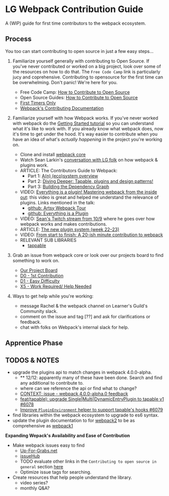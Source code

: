 # LG Webpack Contribution Guide
A (WIP) guide for first time contributors to the webpack ecosystem.

## Process
You too can start contributing to open source in just a few easy steps...

1. Familiarize yourself generally with contributing to Open Source. If you've never contributed or worked on a big project, look over some of the resources on how to do that. The `Free Code Camp` link is particularly jucy and coprehensive. Contributing to opensource for the first time can be overwhelming. Don't panic! We're here for you.
    - Free Code Camp: [How to Contribute to Open Source](https://github.com/freeCodeCamp/how-to-contribute-to-open-source)
    - Open Source Guides: [How to Contribute to Open Source](https://opensource.guide/how-to-contribute/)
    - [First Timers Only](http://www.firsttimersonly.com/)
    - [Webpack's Contributing Documentation](https://github.com/webpack/webpack/blob/master/CONTRIBUTING.md)

1. Familiarize yourself with how Webpack works. If you've never worked with webpack do the [Getting Started tutorial](https://webpack.github.io/docs/tutorials/getting-started/) so you can understand what it's like to work with. If you already know what webpack does, now it's time to get under the hood. It's way easier to contribute when you have an idea of what's *actually happening* in the project you're working on.

    - Clone and install [webpack core](https://www.github.com/webpack/webpack)
    - Watch Sean Larkin's [conversation with LG folk](https://zoom.us/recording/play/CuEYRA04K-eBdDDcUoexryfpqXQ6IwwBHfSxr2u8UE0aiWXwS_Yrv_lhcudeB92Z) on how webpack & plugins work.
    - ARTICLE: The Contributors Guide to Webpack:
      - Part 1: [A(n) (eco)system overview](https://medium.com/webpack/the-contributors-guide-to-webpack-part-1-a0410cc82ca4)
      - Part 2: [Diving Deeper: Tapable, plugins and design patterns!](https://medium.com/webpack/the-contributors-guide-to-webpack-part-2-9fd5e658e08c)
      - Part 3: [Building the Dependency Graph](https://medium.com/webpack/the-contributors-guide-to-webpack-part-3-44cc149af02c)
    - VIDEO: [Everything is a plugin! Mastering webpack from the inside out](https://www.youtube.com/watch?v=4tQiJaFzuJ8): this video is great and helped me understand the relevance of plugins. Links mentioned in the talk:
      - [github: Artsy Webpack Tour](https://github.com/TheLarkInn/artsy-webpack-tour)
      - [github: Everything is a Plugin](https://github.com/TheLarkInn/everything-is-a-plugin)
    - VIDEO: [Sean's Twitch stream from 10/9](https://www.twitch.tv/videos/208289699) where he goes over how webpack works and makes contributions.
    - ARTICLE: [The new plugin system (week 22–23)](https://medium.com/webpack/the-new-plugin-system-week-22-23-c24e3b22e95)
    - VIDEO: [From start to finish: A 20-ish minute contribution to webpack](https://www.youtube.com/watch?v=ePdXHF2DfeY&feature=youtu.be)
    - RELEVANT SUB LIBRARIES
        - [tappable](https://github.com/webpack/tapable)
1. Grab an issue from webpack core or look over our projects board to find something to work on.
    - [Our Project Board](https://github.com/rachel-ftw/LG-webpack-contribution-guide/projects)
    - [D0 - 1st Contribution](https://github.com/webpack/webpack/issues?q=is%3Aissue+is%3Aopen+label%3A%22D0%3A+My+First+Commit+%28Contrib.+Difficulty%29%22)
    - [D1 - Easy Difficulty](https://github.com/webpack/webpack/issues?q=is%3Aissue+is%3Aopen+label%3A%22D1%3A+Easy+%28Contrib.+Difficulty%29%22)
    - [X5 - Work Required/ Help Needed](https://github.com/webpack/webpack/labels/X5%3A%20work%20required%20%28PR%20%2F%20Help%20Wanted%29)
1. Ways to get help while you're working:
    - message Rachel & the webpack channel on Learner's Guild's Community slack.
    - comment on the issue and tag [??] and ask for clarifications or feedback.
    - chat with folks on Webpack's internal slack for help.

## Apprentice Phase


## TODOS & NOTES
- upgrade the plugins api to match changes in webpack 4.0.0-alpha.
  - ** 12/12: apparently many of these have been done. Search and find any additional to contribute to.
  - where can we reference the api or find what to change?
  - [CONTEXT: issue - webpack 4.0.0-alpha.0 feedback](https://github.com/webpack/webpack/issues/6064)
  - [feat(tapable): upgrade Single|Multi|DynamicEntryPlugin to tapable v1 #6078](https://github.com/webpack/webpack/pull/6078/files)
  - [Improve `PluginEnvironment` helper to support tapable's hooks #6079](https://github.com/webpack/webpack/pull/6079)
- find libraries within the webpack ecosystem to upgrade to es6 syntax.
- update the plugin documentation to for [webpack2](https://webpack.js.org/concepts/plugins/) to be as comprehensive as [webpack1](https://webpack.github.io/docs/plugins.html)

**Expanding Wepack's Availability and Ease of Contribution**
- Make webpack issues easy to find
    - [Up-For-Grabs.net](http://up-for-grabs.net/#/)
    - [issueHub](http://issuehub.io/)
    - TODO evaluate other links in the `Contributing to open source in general` section [here](https://github.com/freeCodeCamp/how-to-contribute-to-open-source)
    - Optimize issue tags for searching.
- Create resources that help people understand the library.
    - video series?
    - monthly Q&A?
